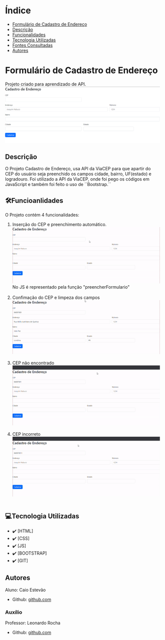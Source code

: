 # Índice 

* [Formulário de Cadastro de Endereço](#formulario-de-cadastro-de-endereço)  
* [Descrição](#descri%C3%A7%C3%A3o) 
* [Funcionalidades](#funcioanlidades)  
* [Tecnologia Utilizadas](#tecnologia-utilizadas)  
* [Fontes Consultadas](#fontes-consultadas)  
* [Autores](#autores)  


# Formulário de Cadastro de Endereço
Projeto criado para aprendizado de API.
![Capa do Projeto](doc/img/capaendereco.png)


## Descrição
O Projeto Cadastro de Endereço, usa API da ViaCEP para que apartir do CEP do usuário seja preenchido os campos cidade, bairro, UF(estado) e logradouro. Foi utilizado a API da ViaCEP, onde foi pego os códigos em JavaScript e também foi feito o uso de ´´Bootstrap.´´


## 🛠️Funcioanlidades
O Projeto contém 4 funcionalidades:
<ol>
    <li>Inserção do CEP e preenchimento automático. <br><img src="doc/inserindoCEP.gif"><br> No JS é representado pela função "preencherFormulario"</li><br>
    <li>Confimação do CEP e limpeza dos campos <br><img src="doc/cadastrandoCEP.gif"><br></li><br>
    <li>CEP não encontrado <br><img src="doc/CEPnaoencontrado.gif"> <br></li><br>
    <li>CEP incorreto <br><img src="doc/CEPincorreto.gif"> <br></li><br>
</ol>


## 💻Tecnologia Utilizadas
- :heavy_check_mark: [HTML]
- :heavy_check_mark: [CSS]
- :heavy_check_mark: [JS]
- :heavy_check_mark: [BOOTSTRAP]
- :heavy_check_mark: [GIT]


## Autores
Aluno: Caio Estevão
- Github: [github.com](https://github.com/Caioestevao1000)

### Auxílio
Professor: Leonardo Rocha
- Github: [github.com](https://github.com/LeonardoRochaMarista)
